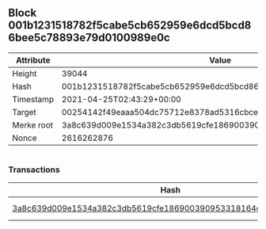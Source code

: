 ## Block 001b1231518782f5cabe5cb652959e6dcd5bcd86bee5c78893e79d0100989e0c

Attribute | Value
--- | ---
Height | 39044
Hash | 001b1231518782f5cabe5cb652959e6dcd5bcd86bee5c78893e79d0100989e0c
Timestamp | 2021-04-25T02:43:29+00:00
Target | 00254142f49eaaa504dc75712e8378ad5316cbcead634704b3734b6271167cc4
Merke root | 3a8c639d009e1534a382c3db5619cfe186900390953318164c5b2e0cef149475
Nonce | 2616262876

```

```

### Transactions

Hash | Amount
--- | ---
[3a8c639d009e1534a382c3db5619cfe186900390953318164c5b2e0cef149475](3a8c639d009e1534a382c3db5619cfe186900390953318164c5b2e0cef149475.md) | 10.00000000 SKEPTI 
